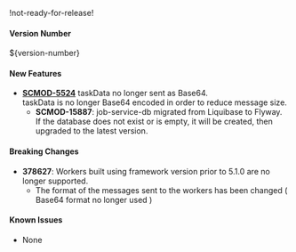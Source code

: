 !not-ready-for-release!

#### Version Number
${version-number}

#### New Features
- **[SCMOD-5524](https://portal.digitalsafe.net/browse/SCMOD-5524)** taskData no longer sent as Base64.  
    taskData is no longer Base64 encoded in order to reduce message size. 
  - **SCMOD-15887**: job-service-db migrated from Liquibase to Flyway. If the database does not exist or is empty, it will be created, then upgraded to the latest version.

#### Breaking Changes
- **378627**: Workers built using framework version prior to 5.1.0 are no longer supported.
  - The format of the messages sent to the workers has been changed ( Base64 format no longer used )

#### Known Issues
- None
